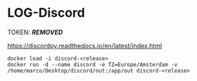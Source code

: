 # LOG-Discord

TOKEN: ***REMOVED***

https://discordpy.readthedocs.io/en/latest/index.html

```
docker load -i discord-<release>
docker run -d --name discord -e TZ=Europe/Amsterdam -v /home/marco/Desktop/discord/out:/app/out discord-<release>
```
